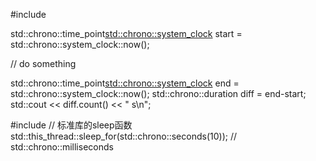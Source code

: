 #include <chrono>

std::chrono::time_point<std::chrono::system_clock> start = std::chrono::system_clock::now();

// do something

std::chrono::time_point<std::chrono::system_clock> end = std::chrono::system_clock::now();
std::chrono::duration<double> diff = end-start;
std::cout << diff.count() << " s\n";


#include <thread>
// 标准库的sleep函数
std::this_thread::sleep_for(std::chrono::seconds(10));  // std::chrono::milliseconds